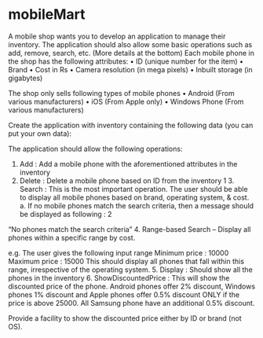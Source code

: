 # mobileMart

A mobile shop wants you to develop an application to manage their inventory. The application should also allow some basic operations such as add, remove, search, etc. (More details at the bottom) 
Each mobile phone in the shop has the following attributes: 
• ID (unique number for the item) 
• Brand 
• Cost in Rs 
• Camera resolution (in mega pixels) 
• Inbuilt storage (in gigabytes) 

The shop only sells following types of mobile phones 
• Android (From various manufacturers) 
• iOS (From Apple only) 
• Windows Phone (From various manufacturers) 

Create the application with inventory containing the following data (you can put your own data):

The application should allow the following operations: 
1. Add : Add a mobile phone with the aforementioned attributes in the inventory 
2. Delete : Delete a mobile phone based on ID from the inventory 
1 3. Search : This is the most important operation. The user should be able to display all mobile phones based on brand, operating system, & cost. a. If no mobile phones match the search criteria, then a message should be displayed as following : 
2 

“No phones match the search criteria” 
4. Range-based Search – Display all phones within a specific range by cost. 

e.g. The user gives the following input range 
Minimum price : 10000 
Maximum price : 15000
This should display all phones that fall within this range, irrespective of the operating system. 
5. Display : Should show all the phones in the inventory 
6. ShowDiscountedPrice : This will show the discounted price of the phone. Android phones offer 2% discount, Windows phones 1% discount and Apple phones offer 0.5% discount ONLY if the price is above 25000. All Samsung phone have an additional 0.5% discount. 

Provide a facility to show the discounted price either by ID or brand (not OS).
